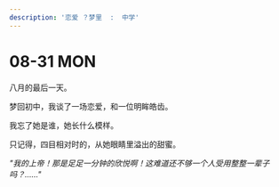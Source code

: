 ```yaml
---
description: '恋爱 ？梦里  :  中学'
---
```


# 08-31 MON

八月的最后一天。

梦回初中，我谈了一场恋爱，和一位明眸皓齿。

我忘了她是谁，她长什么模样。

只记得，四目相对时的，从她眼睛里溢出的甜蜜。

_"我的上帝！那是足足一分钟的欣悦啊！这难道还不够一个人受用整整一辈子吗？……"_

